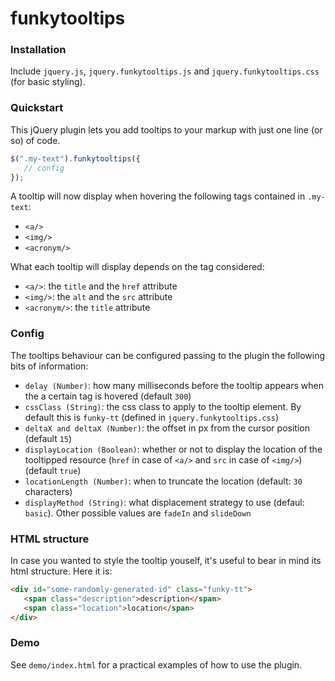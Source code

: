 # funkytooltips

### Installation

Include `jquery.js`, `jquery.funkytooltips.js` and `jquery.funkytooltips.css` (for basic styling). 

### Quickstart

This jQuery plugin lets you add tooltips to your markup with just one line (or so) of code.

```js
$(".my-text").funkytooltips({
   // config
});
```

A tooltip will now display when hovering the following tags contained in `.my-text`: 

- `<a/>`
- `<img/>`
- `<acronym/>`

What each tooltip will display depends on the tag considered:

- `<a/>`: the `title` and the `href` attribute
- `<img/>`: the `alt` and the `src` attribute
- `<acronym/>`: the `title` attribute

### Config

The tooltips behaviour can be configured passing to the plugin the following bits of information:

- `delay (Number)`: how many milliseconds before the tooltip appears when the a certain tag is hovered (default `300`)
- `cssClass (String)`: the css class to apply to the tooltip element. By default this is `funky-tt` (defined in `jquery.funkytooltips.css`)
- `deltaX and deltaX (Number)`: the offset in px from the cursor position (default `15`)
- `displayLocation (Boolean)`: whether or not to display the location of the tooltipped resource (`href` in case of `<a/>` and `src` in case of `<img/>`) (default `true`)
- `locationLength (Number)`: when to truncate the location (default: `30` characters)
- `displayMethod (String)`: what displacement strategy to use (defaul: `basic`). Other possible values are `fadeIn` and `slideDown`

### HTML structure

In case you wanted to style the tooltip youself, it's useful to bear in mind its html structure. Here it is:

```html
<div id="some-randomly-generated-id" class="funky-tt">
   <span class="description">description</span>
   <span class="location">location</span>
</div>
```

### Demo

See `demo/index.html` for a practical examples of how to use the plugin.

